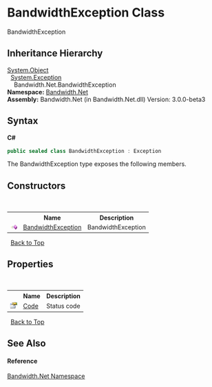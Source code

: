 ﻿# BandwidthException Class
 

BandwidthException


## Inheritance Hierarchy
<a href="http://msdn2.microsoft.com/en-us/library/e5kfa45b" target="_blank">System.Object</a><br />&nbsp;&nbsp;<a href="http://msdn2.microsoft.com/en-us/library/c18k6c59" target="_blank">System.Exception</a><br />&nbsp;&nbsp;&nbsp;&nbsp;Bandwidth.Net.BandwidthException<br />
**Namespace:**&nbsp;<a href ="N_Bandwidth_Net.md">Bandwidth.Net</a><br />**Assembly:**&nbsp;Bandwidth.Net (in Bandwidth.Net.dll) Version: 3.0.0-beta3

## Syntax

**C#**<br />
``` C#
public sealed class BandwidthException : Exception
```

The BandwidthException type exposes the following members.


## Constructors
&nbsp;<table><tr><th></th><th>Name</th><th>Description</th></tr><tr><td>![Public method](media/pubmethod.gif "Public method")</td><td><a href ="M_Bandwidth_Net_BandwidthException__ctor.md">BandwidthException</a></td><td>
BandwidthException</td></tr></table>&nbsp;
<a href="#bandwidthexception-class">Back to Top</a>

## Properties
&nbsp;<table><tr><th></th><th>Name</th><th>Description</th></tr><tr><td>![Public property](media/pubproperty.gif "Public property")</td><td><a href ="P_Bandwidth_Net_BandwidthException_Code.md">Code</a></td><td>
Status code</td></tr></table>&nbsp;
<a href="#bandwidthexception-class">Back to Top</a>

## See Also


#### Reference
<a href ="N_Bandwidth_Net.md">Bandwidth.Net Namespace</a><br />
